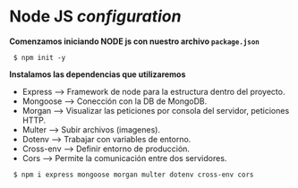 # Node JS *configuration*

**Comenzamos iniciando NODE js con nuestro archivo `package.json`**

~~~ 
 $ npm init -y 
~~~

**Instalamos las dependencias que utilizaremos**

+ Express --> Framework de node para la estructura dentro del proyecto.
+ Mongoose --> Conección con la DB de MongoDB.
+ Morgan --> Visualizar las peticiones por consola del servidor, peticiones HTTP.
+ Multer --> Subir archivos (imagenes).
+ Dotenv --> Trabajar con variables de entorno.
+ Cross-env --> Definir entorno de producción.
+ Cors --> Permite la comunicación entre dos servidores.

~~~ 
 $ npm i express mongoose morgan multer dotenv cross-env cors
~~~
